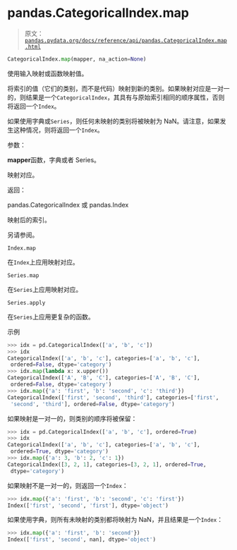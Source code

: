 # pandas.CategoricalIndex.map

> 原文：[`pandas.pydata.org/docs/reference/api/pandas.CategoricalIndex.map.html`](https://pandas.pydata.org/docs/reference/api/pandas.CategoricalIndex.map.html)

```py
CategoricalIndex.map(mapper, na_action=None)
```

使用输入映射或函数映射值。

将索引的值（它们的类别，而不是代码）映射到新的类别。如果映射对应是一对一的，则结果是一个`CategoricalIndex`，其具有与原始索引相同的顺序属性，否则将返回一个`Index`。

如果使用字典或`Series`，则任何未映射的类别将被映射为 NaN。请注意，如果发生这种情况，则将返回一个`Index`。

参数：

**mapper**函数，字典或者 Series。

映射对应。

返回：

pandas.CategoricalIndex 或 pandas.Index

映射后的索引。

另请参阅。

`Index.map`

在`Index`上应用映射对应。

`Series.map`

在`Series`上应用映射对应。

`Series.apply`

在`Series`上应用更复杂的函数。

示例

```py
>>> idx = pd.CategoricalIndex(['a', 'b', 'c'])
>>> idx
CategoricalIndex(['a', 'b', 'c'], categories=['a', 'b', 'c'],
 ordered=False, dtype='category')
>>> idx.map(lambda x: x.upper())
CategoricalIndex(['A', 'B', 'C'], categories=['A', 'B', 'C'],
 ordered=False, dtype='category')
>>> idx.map({'a': 'first', 'b': 'second', 'c': 'third'})
CategoricalIndex(['first', 'second', 'third'], categories=['first',
 'second', 'third'], ordered=False, dtype='category') 
```

如果映射是一对一的，则类别的顺序将被保留：

```py
>>> idx = pd.CategoricalIndex(['a', 'b', 'c'], ordered=True)
>>> idx
CategoricalIndex(['a', 'b', 'c'], categories=['a', 'b', 'c'],
 ordered=True, dtype='category')
>>> idx.map({'a': 3, 'b': 2, 'c': 1})
CategoricalIndex([3, 2, 1], categories=[3, 2, 1], ordered=True,
 dtype='category') 
```

如果映射不是一对一的，则返回一个`Index`：

```py
>>> idx.map({'a': 'first', 'b': 'second', 'c': 'first'})
Index(['first', 'second', 'first'], dtype='object') 
```

如果使用字典，则所有未映射的类别都将映射为 NaN，并且结果是一个`Index`：

```py
>>> idx.map({'a': 'first', 'b': 'second'})
Index(['first', 'second', nan], dtype='object') 
```
